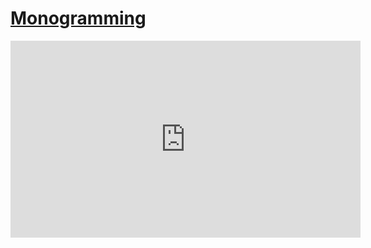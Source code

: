 # [Monogramming](/wilcom-docs/Summary/summary_-_special/Monogramming)

<iframe src="https://www.youtube.com/embed/HuhkfGYp30s" frameborder="0" 
      allow="accelerometer; autoplay; clipboard-write; encrypted-media; gyroscope; picture-in-picture" 
      allowfullscreen="" style="width: 560px; height: 315px;">
</iframe>
